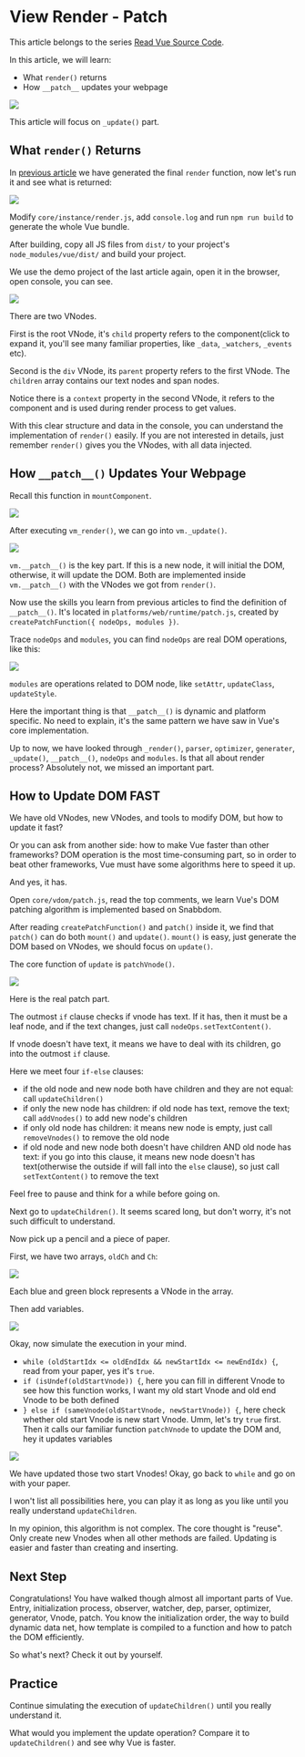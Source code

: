 # View Render - Patch

This article belongs to the series [Read Vue Source Code](https://github.com/numbbbbb/read-vue-source-code).

In this article, we will learn:

- What `render()` returns
- How `__patch__` updates your webpage

![](http://i.imgur.com/9M2VX5F.jpg)

This article will focus on `_update()` part.

## What `render()` Returns

In [previous article](https://github.com/numbbbbb/read-vue-source-code/blob/master/07-view-render-compiler.md) we have generated the final `render` function, now let's run it and see what is returned:

![](http://i.imgur.com/F91DLpO.jpg)

Modify `core/instance/render.js`, add `console.log` and run `npm run build` to generate the whole Vue bundle.

After building, copy all JS files from `dist/` to your project's `node_modules/vue/dist/` and build your project.

We use the demo project of the last article again, open it in the browser, open console, you can see.

![](http://i.imgur.com/KOk5LgP.jpg)

There are two VNodes. 

First is the root VNode, it's `child` property refers to the component(click to expand it, you'll see many familiar properties, like `_data`, `_watchers`, `_events` etc).

Second is the `div` VNode, its `parent` property refers to the first VNode. The `children` array contains our text nodes and span nodes.

Notice there is a `context` property in the second VNode, it refers to the component and is used during render process to get values.

With this clear structure and data in the console, you can understand the implementation of `render()` easily. If you are not interested in details, just remember `render()` gives you the VNodes, with all data injected.

## How `__patch__()` Updates Your Webpage

Recall this function in `mountComponent`.

![](http://i.imgur.com/wfyGaHG.jpg)

After executing `vm_render()`, we can go into `vm._update()`.

![](http://i.imgur.com/NAnKb2Z.jpg)

`vm.__patch__()` is the key part. If this is a new node, it will initial the DOM, otherwise, it will update the DOM. Both are implemented inside `vm.__patch__()` with the VNodes we got from `render()`.

Now use the skills you learn from previous articles to find the definition of `__patch__()`. It's located in `platforms/web/runtime/patch.js`, created by `createPatchFunction({ nodeOps, modules })`.

Trace `nodeOps` and `modules`, you can find `nodeOps` are real DOM operations, like this:

![](http://i.imgur.com/IYWU0vC.jpg)

`modules` are operations related to DOM node, like `setAttr`, `updateClass`, `updateStyle`.

Here the important thing is that `__patch__()` is dynamic and platform specific. No need to explain, it's the same pattern we have saw in Vue's core implementation.

Up to now, we have looked through `_render()`, `parser`, `optimizer`, `generater`, `_update()`, `__patch__()`, `nodeOps` and `modules`. Is that all about render process? Absolutely not, we missed an important part.

## How to Update DOM FAST

We have old VNodes, new VNodes, and tools to modify DOM, but how to update it fast? 

Or you can ask from another side: how to make Vue faster than other frameworks? DOM operation is the most time-consuming part, so in order to beat other frameworks, Vue must have some algorithms here to speed it up.

And yes, it has.

Open `core/vdom/patch.js`, read the top comments, we learn Vue's DOM patching algorithm is implemented based on Snabbdom.

After reading `createPatchFunction()` and `patch()` inside it, we find that `patch()` can do both `mount()` and `update()`. `mount()` is easy, just generate the DOM based on VNodes, we should focus on `update()`.

The core function of `update` is `patchVnode()`.

![](http://i.imgur.com/CKxi6L6.jpg)

Here is the real patch part.

The outmost `if` clause checks if vnode has text. If it has, then it must be a leaf node, and if the text changes, just call `nodeOps.setTextContent()`.

If vnode doesn't have text, it means we have to deal with its children, go into the outmost `if` clause.

Here we meet four `if-else` clauses:

- if the old node and new node both have children and they are not equal: call `updateChildren()`
- if only the new node has children: if old node has text, remove the text; call `addVnodes()` to add new node's children
- if only old node has children: it means new node is empty, just call `removeVnodes()` to remove the old node
- if old node and new node both doesn't have children AND old node has text: if you go into this clause, it means new node doesn't has text(otherwise the outside if will fall into the `else` clause), so just call `setTextContent()` to remove the text

Feel free to pause and think for a while before going on.

Next go to `updateChildren()`. It seems scared long, but don't worry, it's not such difficult to understand.

Now pick up a pencil and a piece of paper.

First, we have two arrays, `oldCh` and `Ch`:

![](http://i.imgur.com/4yanODV.jpg)

Each blue and green block represents a VNode in the array.

Then add variables.

![](http://i.imgur.com/EfdVdaU.jpg)

Okay, now simulate the execution in your mind.

- `while (oldStartIdx <= oldEndIdx && newStartIdx <= newEndIdx) {`, read from your paper, yes it's `true`.
- `if (isUndef(oldStartVnode)) {`, here you can fill in different Vnode to see how this function works, I want my old start Vnode and old end Vnode to be both defined
- `} else if (sameVnode(oldStartVnode, newStartVnode)) {`, here check whether old start Vnode is new start Vnode. Umm, let's try `true` first. Then it calls our familiar function `patchVnode` to update the DOM and, hey it updates variables

![](http://i.imgur.com/88FigaR.jpg)

We have updated those two start Vnodes! Okay, go back to `while` and go on with your paper.

I won't list all possibilities here, you can play it as long as you like until you really understand `updateChildren`.

In my opinion, this algorithm is not complex. The core thought is "reuse". Only create new Vnodes when all other methods are failed. Updating is easier and faster than creating and inserting.

## Next Step

Congratulations! You have walked though almost all important parts of Vue. Entry, initialization process, observer, watcher, dep, parser, optimizer, generator, Vnode, patch. You know the initialization order, the way to build dynamic data net, how template is compiled to a function and how to patch the DOM efficiently.

So what's next? Check it out by yourself.

## Practice

Continue simulating the execution of `updateChildren()` until you really understand it.

What would you implement the update operation? Compare it to `updateChildren()` and see why Vue is faster.


